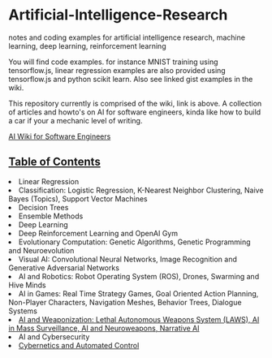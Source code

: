 # Artificial-Intelligence-Research
notes and coding examples for artificial intelligence research, machine learning, deep learning, reinforcement learning

You will find code examples. for instance MNIST training using tensorflow.js,  linear regression examples are also provided using tensorflow.js and python scikit learn.  Also see linked gist examples in the wiki.  

This repository currently is comprised of the wiki, link is above. A collection of articles and howto's on AI for software engineers, kinda like how to build a car if your a mechanic level of writing. 

<a href="https://github.com/autonomous019/Artificial-Intelligence-Research/wiki">AI Wiki for Software Engineers</a>


<a href="https://github.com/autonomous019/Artificial-Intelligence-Research/wiki"><h2>Table of Contents</h2></a>
<li>Linear Regression
<li>Classification: Logistic Regression, K-Nearest Neighbor Clustering, Naive Bayes (Topics), Support Vector Machines
<li>Decision Trees
<li>Ensemble Methods
<li>Deep Learning
<li>Deep Reinforcement Learning and OpenAI Gym
<li>Evolutionary Computation: Genetic Algorithms, Genetic Programming and Neuroevolution
<li>Visual AI: Convolutional Neural Networks, Image Recognition and Generative Adversarial Networks
<li>AI and Robotics: Robot Operating System (ROS), Drones, Swarming and Hive Minds
<li>AI in Games: Real Time Strategy Games, Goal Oriented Action Planning, Non-Player Characters, Navigation Meshes, Behavior Trees, Dialogue Systems
<li><a href="https://github.com/autonomous019/Artificial-Intelligence-Research/blob/master/Lessons%20from%20an%20American%20Weapons%20Designer.pdf">AI and Weaponization: Lethal Autonomous Weapons System (LAWS), AI in Mass Surveillance, AI and Neuroweapons, Narrative AI</a>
<li>AI and Cybersecurity
<li><a href="https://github.com/autonomous019/Artificial-Intelligence-Research/blob/master/Part%205:%20Automated%20Control%20and%20Tracking.pdf">Cybernetics and Automated Control</a></li>
